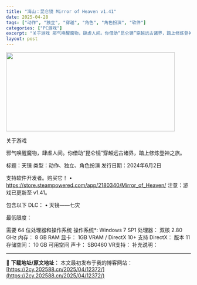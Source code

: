 ```yaml
---
title: "海山：昆仑镜 Mirror of Heaven v1.41"
date: 2025-04-28
tags: ["动作", "独立", "穿越", "角色", "角色扮演", "软件"]
categories: ["PC游戏"]
excerpt: "关于游戏 邪气唤醒魔物，肆虐人间。你借助“昆仑镜”穿越远古诸界，踏上修炼登神之旅。 标题：天镜 类型：动作、独立、角色扮演 发行日期：2024年6月2日 支持软件开发者。购买它！ • https://store.steampowered.com/app/2180340/Mirror_of_Heave&hellip;"
layout: post
---
```


<img class="aligncenter size-full wp-image-12380" src="https://2cy.202588.cn/wp-content/uploads/2025/04/2025042804434420.webp" alt="" width="460" height="215" />

关于游戏

邪气唤醒魔物，肆虐人间。你借助“昆仑镜”穿越远古诸界，踏上修炼登神之旅。

标题：天镜
类型：动作、独立、角色扮演
发行日期：2024年6月2日

支持软件开发者。购买它！
• https://store.steampowered.com/app/2180340/Mirror_of_Heaven/
注意：游戏已更新至 v1.41。

包含以下 DLC：
• 天镜——七灾

最低限度：

需要 64 位处理器和操作系统
操作系统*: Windows 7 SP1
处理器： 双核 2.80 GHz
内存： 8 GB RAM
显卡： 1GB VRAM / DirectX 10+ 支持
DirectX： 版本 11
存储空间： 10 GB 可用空间
声卡： SB0460
VR支持：
补充说明：

---
📖 **下载地址/原文地址：** 本文最初发布于我的博客网站：[https://2cy.202588.cn/2025/04/12372/](https://2cy.202588.cn/2025/04/12372/)
